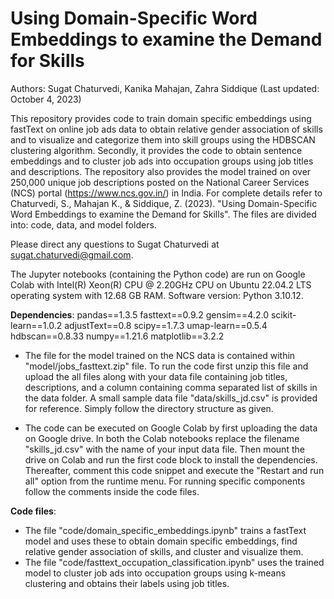 # Using Domain-Specific Word Embeddings to examine the Demand for Skills
Authors: Sugat Chaturvedi, Kanika Mahajan, Zahra Siddique
(Last updated: October 4, 2023)

This repository provides code to train domain specific embeddings using fastText on online job ads data to obtain relative gender association of skills and to visualize and categorize them into skill groups using the HDBSCAN clustering algorithm. Secondly, it provides the code to obtain sentence embeddings and to cluster job ads into occupation groups using job titles and descriptions. The repository also provides the model trained on over 250,000 unique job descriptions posted on the National Career Services (NCS) portal (https://www.ncs.gov.in/) in India. For complete details refer to Chaturvedi, S., Mahajan K., & Siddique, Z. (2023). "Using Domain-Specific Word Embeddings to examine the Demand for Skills". The files are divided into: code, data, and model folders.

Please direct any questions to Sugat Chaturvedi at sugat.chaturvedi@gmail.com.

The Jupyter notebooks (containing the Python code) are run on Google Colab with Intel(R) Xeon(R) CPU @ 2.20GHz CPU on Ubuntu 22.04.2 LTS operating system with 12.68 GB RAM. Software version: Python 3.10.12.

**Dependencies**:
pandas==1.3.5
fasttext==0.9.2
gensim==4.2.0
scikit-learn==1.0.2
adjustText==0.8
scipy==1.7.3
umap-learn==0.5.4
hdbscan==0.8.33
numpy==1.21.6
matplotlib==3.2.2

-	The file for the model trained on the NCS data is contained within "model/jobs_fasttext.zip" file. To run the code first unzip this file and upload the all files along with your data file containing job titles, descriptions, and a column containing comma separated list of skills in the data folder. A small sample data file "data/skills_jd.csv" is provided for reference. Simply follow the directory structure as given.

-	The code can be executed on Google Colab by first uploading the data on Google drive. In both the Colab notebooks replace the filename "skills_jd.csv" with the name of your input data file. Then mount the drive on Colab and run the first code block to install the dependencies. Thereafter, comment this code snippet and execute the "Restart and run all" option from the runtime menu. For running specific components follow the comments inside the code files.

**Code files**:
-	The file "code/domain_specific_embeddings.ipynb" trains a fastText model and uses these to obtain domain specific embeddings, find relative gender association of skills, and cluster and visualize them.
-	The file "code/fasttext_occupation_classification.ipynb" uses the trained model to cluster job ads into occupation groups using k-means clustering and obtains their labels using job titles.
